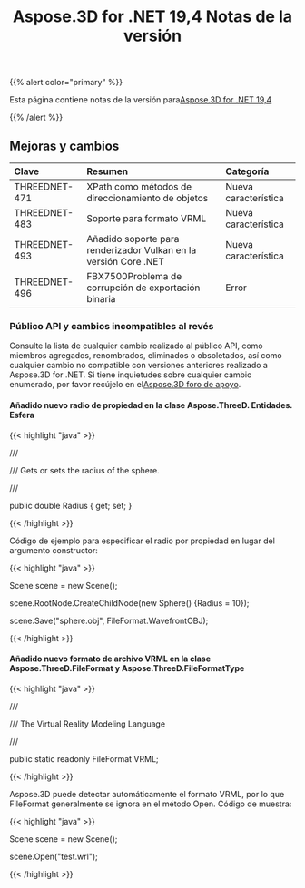 ﻿---
title: Aspose.3D for .NET 19,4 Notas de la versión
type: docs
weight: 90
url: /es/net/aspose-3d-for-net-19-4-release-notes/
---
{{% alert color="primary" %}} 

Esta página contiene notas de la versión para[Aspose.3D for .NET 19,4](https://www.nuget.org/packages/Aspose.3D/19.4.0)

{{% /alert %}} 
## **Mejoras y cambios**

|**Clave**|**Resumen**|**Categoría**|
|:- |:- |:- |
|THREEDNET-471|XPath como métodos de direccionamiento de objetos|Nueva característica|
|THREEDNET-483|Soporte para formato VRML|Nueva característica|
|THREEDNET-493|Añadido soporte para renderizador Vulkan en la versión Core .NET|Nueva característica|
|THREEDNET-496|FBX7500Problema de corrupción de exportación binaria|Error|
### **Público API y cambios incompatibles al revés**
Consulte la lista de cualquier cambio realizado al público API, como miembros agregados, renombrados, eliminados o obsoletados, así como cualquier cambio no compatible con versiones anteriores realizado a Aspose.3D for .NET. Si tiene inquietudes sobre cualquier cambio enumerado, por favor recújelo en el[Aspose.3D foro de apoyo](https://forum.aspose.com/c/3d).
#### **Añadido nuevo radio de propiedad en la clase Aspose.ThreeD. Entidades. Esfera**
{{< highlight "java" >}}

 /// <summary>

/// Gets or sets the radius of the sphere.

/// </summary>

public double Radius { get; set; }

{{< /highlight >}}

Código de ejemplo para especificar el radio por propiedad en lugar del argumento constructor:

{{< highlight "java" >}}

 Scene scene = new Scene();

scene.RootNode.CreateChildNode(new Sphere() {Radius = 10});

scene.Save("sphere.obj", FileFormat.WavefrontOBJ);

{{< /highlight >}}
#### **Añadido nuevo formato de archivo VRML en la clase Aspose.ThreeD.FileFormat y Aspose.ThreeD.FileFormatType**
{{< highlight "java" >}}

 /// <summary>

/// The Virtual Reality Modeling Language

/// </summary>

public static readonly FileFormat VRML;

{{< /highlight >}}

Aspose.3D puede detectar automáticamente el formato VRML, por lo que FileFormat generalmente se ignora en el método Open. Código de muestra:

{{< highlight "java" >}}

 Scene scene = new Scene();

scene.Open("test.wrl");

{{< /highlight >}}
